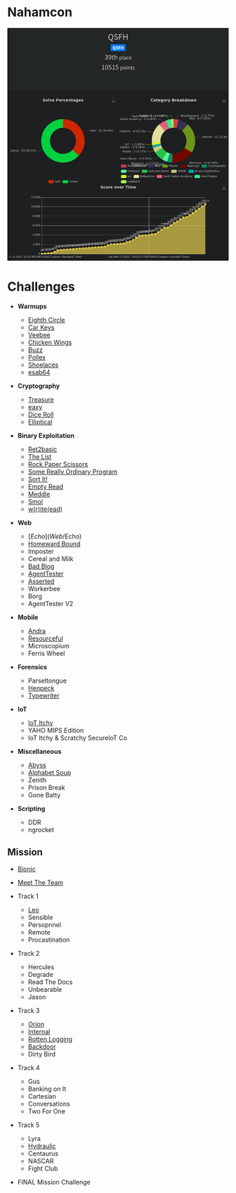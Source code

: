 # Nahamcon 
![ranking](ranking.png)

# Challenges
- <b>Warmups</b>
  - [Eighth Circle](warmups/EighthCircle)
  - [Car Keys](warmups/CarKeys)
  - [Veebee](warmups/Veebee)
  - [Chicken Wings](warmups/ChickenWings)
  - [Buzz](warmups/Buzz)
  - [Pollex](warmups/Pollex)
  - [Shoelaces](warmups/Shoelaces)
  - [esab64](warmups/esab64)

- <b>Cryptography</b>
  - [Treasure](Crypto/Treasure)
  - [eaxy](Crypto/eaxy)
  - [Dice Roll](Crypto/DiceRoll)
  - [Elliptical](Crypto/Elliptical)

- <b>Binary Exploitation</b>
  - [Ret2basic](BinaryExploitation/Ret2basic)
  - [The List](BinaryExploitation/TheList)
  - [Rock Paper Scissors](BinaryExploitation/RockPaperScissors)
  - [Some Really Ordinary Program](BinaryExploitation/SomeReallyOrdinaryProgram)
  - [Sort It!](BinaryExploitation/SortIt)
  - [Empty Read](BinaryExploitation/EmptyRead)
  - [Meddle](BinaryExploitation/Meddle)
  - [Smol](BinaryExploitation/Smol)
  - [w(r)ite(ead)](BinaryExploitation/writeead)

- <b>Web</b>
  - [$Echo](Web/$Echo)
  - [Homeward Bound](Web/HomewardBound)
  - Imposter
  - Cereal and Milk
  - [Bad Blog](Web/BadBlog)
  - [AgentTester](Web/AgentTester)
  - [Asserted](Web/Asserted)
  - Workerbee
  - Borg
  - AgentTester V2
 
- <b>Mobile</b>
  - [Andra](Mobile/Andra)
  - [Resourceful](Mobile/Resourceful)
  - Microscopium
  - Ferris Wheel

- <b>Forensics</b>
  - Parseltongue
  - [Henpeck](Forensics/Henpeck)
  - [Typewriter](Forensics/Typewriter)

- <b>IoT</b>
  - [IoT Itchy](IoT/IoTItchy)
  - YAHO MIPS Edition
  - IoT Itchy & Scratchy SecureIoT Co

- <b>Miscellaneous</b>
  - [Abyss](Misc/Abyss)
  - [Alphabet Soup](Misc/AlphabetSoup)
  - Zenith
  - Prison Break
  - Gone Batty

- <b>Scripting</b>
  - DDR
  - ngrocket

## Mission

- [Bionic](Mission/Bionic)
- [Meet The Team](Mission/MeetTheTeam)
 - Track 1
    - [Leo](Mission/Leo)
    - Sensible
    - Persopnnel
    - Remote
    - Procastination
 
 - Track 2
    - Hercules
    - Degrade
    - Read The Docs
    - Unbearable
    - Jason
 
  - Track 3
    - [Orion](Mission/Orion)
    - [Internal](Mission/Internal)
    - [Rotten Logging](Mission/RottenLogging)
    - [Backdoor](Mission/Backdoor)
    - Dirty Bird

  - Track 4
    - Gus
    - Banking on It
    - Cartesian
    - Conversations
    - Two For One

  - Track 5
    - Lyra
    - [Hydraulic](Mission/Hydraulic)
    - Centaurus
    - NASCAR
    - Fight Club

- FINAL Mission Challenge
